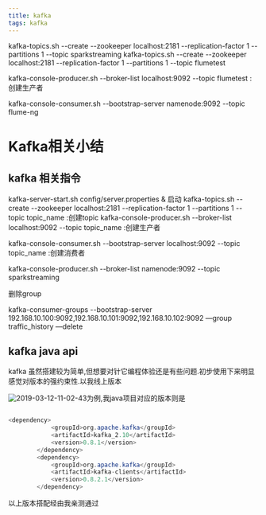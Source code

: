 ```yaml
---
title: kafka 
tags: kafka
---
```

kafka-topics.sh --create --zookeeper localhost:2181 --replication-factor 1 --partitions 1 --topic sparkstreaming
kafka-topics.sh --create --zookeeper localhost:2181 --replication-factor 1 --partitions 1 --topic flumetest
<!-- more -->

kafka-console-producer.sh --broker-list localhost:9092 --topic flumetest :创建生产者

kafka-console-consumer.sh --bootstrap-server namenode:9092  --topic  flume-ng

# Kafka相关小结

##  kafka 相关指令
kafka-server-start.sh config/server.properties & 启动
kafka-topics.sh --create --zookeeper localhost:2181 --replication-factor 1 --partitions 1 --topic topic_name  :创建topic
kafka-console-producer.sh --broker-list localhost:9092 --topic topic_name :创建生产者

kafka-console-consumer.sh --bootstrap-server localhost:9092 --topic topic_name :创建消费者

kafka-console-producer.sh --broker-list namenode:9092 --topic sparkstreaming

删除group

kafka-consumer-groups --bootstrap-server 192.168.10.100:9092,192.168.10.101:9092,192.168.10.102:9092  —group traffic_history —delete


## kafka java api
kafka 虽然搭建较为简单,但想要对针它编程体验还是有些问题.初步使用下来明显感觉对版本的强约束性.以我线上版本

![2019-03-12-11-02-43](http://rgr3ifyzo.sabkt.gdipper.com2019-03-12-11-02-43.png)为例,我java项目对应的版本则是
``` java

<dependency>
            <groupId>org.apache.kafka</groupId>
            <artifactId>kafka_2.10</artifactId>
            <version>0.8.1</version>
        </dependency>
        <dependency>
            <groupId>org.apache.kafka</groupId>
            <artifactId>kafka-clients</artifactId>
            <version>0.8.2.1</version>
        </dependency>
```

以上版本搭配经由我亲测通过
